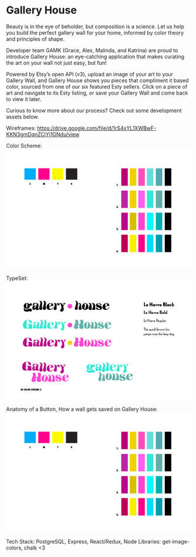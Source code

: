 # Gallery House

Beauty is in the eye of beholder, but composition is a science. Let us help you build the perfect gallery wall for your home, informed by color theory and principles of shape. 

Developer team GAMK (Grace, Alex, Malinda, and Katrina) are proud to introduce Gallery House: an eye-catching application that makes curating the art on your wall not just easy, but fun!

Powered by Etsy’s open API (v3), upload an image of your art to your Gallery Wall, and Gallery House shows you pieces that compliment it based color, sourced from one of our six featured Esty sellers. Click on a piece of art and navigate to its Esty listing, or save your Gallery Wall and come back to view it later.

Curious to know more about our process? Check out some development assets below.  

Wireframes: https://drive.google.com/file/d/1rS4xYL1XWBwF-KKN3gmDqnZCiYj1GNdu/view

Color Scheme: ![Alt text](public/colors_gallery_house.jpg)

TypeSet: ![Alt text](public/text_gallery_house.jpg)

Anatomy of a Button, How a wall gets saved on Gallery House: ![Alt text](public/colors_gallery_house.jpg)

Tech Stack: PostgreSQL, Express, React/Redux, Node
Libraries: get-image-colors, chalk <3
